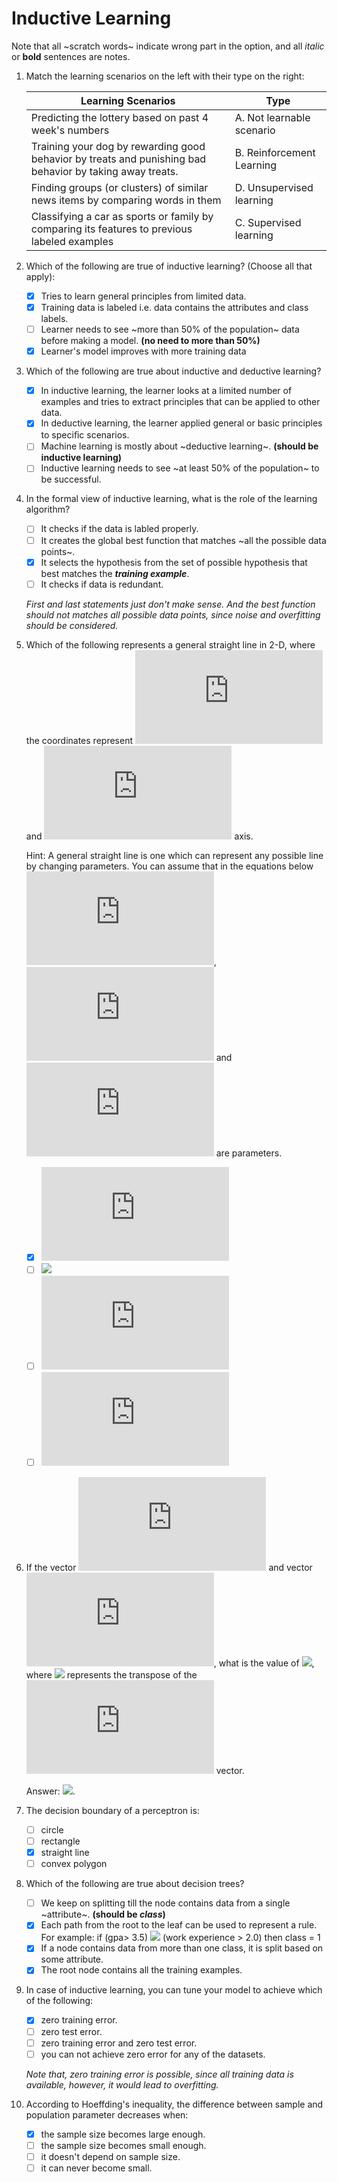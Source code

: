 # Inductive Learning

Note that all ~scratch words~ indicate wrong part in the option, and all
_italic_ or __bold__ sentences are notes.

1. Match the learning scenarios on the left with their type on the right:

    | Learning Scenarios | Type |
    | --- | --- |
    | Predicting the lottery based on past 4 week's numbers | A. Not learnable scenario |
    | Training your dog by rewarding good behavior by treats and punishing bad behavior by taking away treats. | B. Reinforcement Learning |
    | Finding groups (or clusters) of similar news items by comparing words in them | D. Unsupervised learning |
    | Classifying a car as sports or family by comparing its features to previous labeled examples | C. Supervised learning |

2. Which of the following are true of inductive learning? (Choose all that apply):

    - [x] Tries to learn general principles from limited data.
    - [x] Training data is labeled i.e. data contains the attributes and class
      labels.
    - [ ] Learner needs to see ~more than 50% of the population~ data before
      making a model. __(no need to more than 50%)__
    - [x] Learner's model improves with more training data

3. Which of the following are true about inductive and deductive learning?

    - [x] In inductive learning, the learner looks at a limited number of
      examples and tries to extract principles that can be applied to other
      data.
    - [x] In deductive learning, the learner applied general or basic
      principles to speciﬁc scenarios.
    - [ ] Machine learning is mostly about ~deductive learning~. __(should be
      inductive learning)__
    - [ ] Inductive learning needs to see ~at least 50% of the population~ to
      be successful.

4. In the formal view of inductive learning, what is the role of the learning
   algorithm?

    - [ ] It checks if the data is labled properly.
    - [ ] It creates the global best function that matches ~all the possible
      data points~.
    - [x] It selects the hypothesis from the set of possible hypothesis that
      best matches the ___training example___.
    - [ ] It checks if data is redundant.

    _First and last statements just don't make sense. And the best function
    should not matches all possible data points, since noise and overfitting
    should be considered._

5. Which of the following represents a general straight line in 2-D, where the
   coordinates represent ![](http://latex.codecogs.com/svg.latex?x_1) and
   ![](http://latex.codecogs.com/svg.latex?x_2) axis.

   Hint: A general straight line is one which can represent any possible line
   by changing parameters. You can assume that in the equations below
   ![](http://latex.codecogs.com/svg.latex?w_0),
   ![](http://latex.codecogs.com/svg.latex?w_1) and
   ![](http://latex.codecogs.com/svg.latex?w_2) are parameters.

    - [x] ![](http://latex.codecogs.com/svg.latex?w_0+w_1x_1+w_2x_2=0)
    - [ ] ![](http://latex.codecogs.com/svg.latex?w_0+x_1^2=0)
    - [ ] ![](http://latex.codecogs.com/svg.latex?x_1+x_2=0)
    - [ ] ![](http://latex.codecogs.com/svg.latex?x_2=0)

6. If the vector
   ![](http://latex.codecogs.com/svg.latex?W=%5Cbegin%7Bpmatrix%7D%20-1%5C%5C%202%5C%5C%201%20%5Cend%7Bpmatrix%7D)
   and vector
   ![](http://latex.codecogs.com/svg.latex?X=%5Cbegin%7Bpmatrix%7D%202%5C%5C%20-3%5C%5C%201%20%5Cend%7Bpmatrix%7D),
   what is the value of ![](http://latex.codecogs.com/svg.latex?W^TX), where
   ![](http://latex.codecogs.com/svg.latex?W^T) represents the transpose of the
   ![](http://latex.codecogs.com/svg.latex?W) vector.

   Answer:
   ![](http://latex.codecogs.com/svg.latex?-1\times{2}+2\times{-3}+1\times{1}=-7).

7. The decision boundary of a perceptron is:

    - [ ] circle
    - [ ] rectangle
    - [x] straight line
    - [ ] convex polygon

8. Which of the following are true about decision trees?

    - [ ] We keep on splitting till the node contains data from a single
      ~attribute~. __(should be *class*)__
    - [x] Each path from the root to the leaf can be used to represent a rule.
      For example: if (gpa> 3.5) ![](http://latex.codecogs.com/svg.latex?\land)
      (work experience > 2.0) then class = 1
    - [x] If a node contains data from more than one class, it is split based
      on some attribute.
    - [x] The root node contains all the training examples.

9. In case of inductive learning, you can tune your model to achieve which of
   the following:

    - [x] zero training error.
    - [ ] zero test error.
    - [ ] zero training error and zero test error.
    - [ ] you can not achieve zero error for any of the datasets.

    _Note that, zero training error is possible, since all training data is
    available, however, it would lead to overfitting._

10. According to Hoeffding's inequality, the difference between sample and
    population parameter decreases when:

    - [x] the sample size becomes large enough.
    - [ ] the sample size becomes small enough.
    - [ ] it doesn't depend on sample size.
    - [ ] it can never become small.
